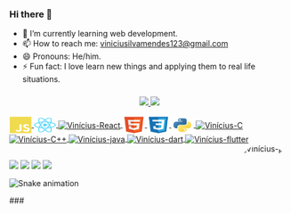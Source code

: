 ### Hi there 👋

- 🌱 I’m currently learning web development.
- 📫 How to reach me: viniciusilvamendes123@gmail.com
- 😄 Pronouns: He/him.
- ⚡ Fun fact: I love learn new things and applying them to real life situations. 

###
<div align="center">
  <a href="https://github.com/viniciuss-mendes">
  <img height="180em" src="https://github-readme-stats.vercel.app/api?username=viniciuss-mendes&show_icons=true&theme=dracula&include_all_commits=true&count_private=true"/>
  <img height="180em" src="https://github-readme-stats.vercel.app/api/top-langs/?username=viniciuss-mendes&layout=compact&langs_count=7&theme=dracula"/>
</div>
<div style="display: inline_block"><br>
  <img align="center" alt="Vinícius-Js" height="30" width="40" src="https://raw.githubusercontent.com/devicons/devicon/master/icons/javascript/javascript-plain.svg">
  <img align="center" alt="Vinícius-React" height="30" width="40" src="https://raw.githubusercontent.com/devicons/devicon/master/icons/react/react-original.svg">
  <img align="center" alt="Vinícius-React" height="30" width="40" src="https://cdn.jsdelivr.net/gh/devicons/devicon/icons/angularjs/angularjs-original.svg">
  <img align="center" alt="Vinícius-HTML" height="30" width="40" src="https://raw.githubusercontent.com/devicons/devicon/master/icons/html5/html5-original.svg">
  <img align="center" alt="Vinícius-CSS" height="30" width="40" src="https://raw.githubusercontent.com/devicons/devicon/master/icons/css3/css3-original.svg">
  <img align="center" alt="Vinícius-Python" height="30" width="40" src="https://raw.githubusercontent.com/devicons/devicon/master/icons/python/python-original.svg">
  <img align="center" alt="Vinícius-C" height="30" width="40" src="https://cdn.jsdelivr.net/gh/devicons/devicon/icons/c/c-original.svg">
  <img align="center" alt="Vinícius-C++" height="30" width="40" src="https://cdn.jsdelivr.net/gh/devicons/devicon/icons/cplusplus/cplusplus-original.svg">
  <img align="center" alt="Vinícius-java" height="30" width="40" src="https://cdn.jsdelivr.net/gh/devicons/devicon/icons/java/java-original-wordmark.svg">
  <img align="center" alt="Vinícius-dart" height="30" width="40" src="https://cdn.jsdelivr.net/gh/devicons/devicon/icons/dart/dart-original.svg">
  <img align="center" alt="Vinícius-flutter" height="30" width="40" src="https://cdn.jsdelivr.net/gh/devicons/devicon/icons/flutter/flutter-original.svg">
<img align="right" alt="Vinícius-pic" height="150" style="border-radius:50px;" src="">
</div>
  
  ##
 
<div> 
  <a href="https://instagram.com/viniciuss_mendes" target="_blank"><img src="https://img.shields.io/badge/-Instagram-%23E4405F?style=for-the-badge&logo=instagram&logoColor=white" target="_blank"></a>
 <a href="https://discordapp.com/users/683068629100920916" target="_blank"><img src="https://img.shields.io/badge/Discord-7289DA?style=for-the-badge&logo=discord&logoColor=white" target="_blank"></a> 
  <a href = "mailto:viniciusilvamendes123@gmail.com"><img src="https://img.shields.io/badge/-Gmail-%23333?style=for-the-badge&logo=gmail&logoColor=white" target="_blank"></a>
  <a href="https://www.linkedin.com/in/vin%C3%ADcius-silva-mendes-aaaa54180" target="_blank"><img src="https://img.shields.io/badge/-LinkedIn-%230077B5?style=for-the-badge&logo=linkedin&logoColor=white" target="_blank"></a> 
 
  ![Snake animation](https://github.com/viniciuss-mendes/viniciuss-mendes/blob/output/github-contribution-grid-snake.svg)
 
</div>
###
